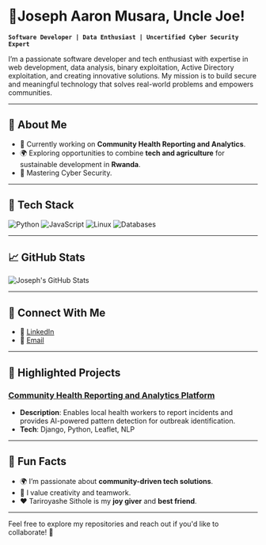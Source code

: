# 👋Joseph Aaron Musara, Uncle Joe!  

**`Software Developer | Data Enthusiast | Uncertified Cyber Security Expert`**

I’m a passionate software developer and tech enthusiast with expertise in web development, data analysis, binary exploitation, Active Directory exploitation, and creating innovative solutions. My mission is to build secure and meaningful technology that solves real-world problems and empowers communities.

---

## 🌟 **About Me**
- 🔭 Currently working on **Community Health Reporting and Analytics**.
- 🌍 Exploring opportunities to combine **tech and agriculture** for sustainable development in **Rwanda**.
- 🌱 Mastering Cyber Security.

---

## 🚀 **Tech Stack**
![Python](https://img.shields.io/badge/-Python-3776AB?style=flat&logo=python&logoColor=white)   ![JavaScript](https://img.shields.io/badge/-JavaScript-F7DF1E?style=flat&logo=javascript&logoColor=black) 
![Linux](https://img.shields.io/badge/-Linux-FCC624?style=flat&logo=linux&logoColor=black)     ![Databases](https://img.shields.io/badge/-Databases-4479A1?style=flat&logo=mysql&logoColor=white)

---

## 📈 **GitHub Stats**
![Joseph's GitHub Stats](https://github-readme-stats.vercel.app/api?username=JosephAaronMusara&show_icons=true&theme=radical)

---

## 🔗 **Connect With Me**
- 💼 [LinkedIn](https://linkedin.com/in/joseph-aaron-musara)
- 📨 [Email](mailto:josephaaronmusara@gmail.com)

---

## 🌟 **Highlighted Projects**
### [Community Health Reporting and Analytics Platform](https://github.com/JosephAaronMusara/community-health-platform)
- **Description**: Enables local health workers to report incidents and provides AI-powered pattern detection for outbreak identification.  
- **Tech**: Django, Python, Leaflet, NLP 

---

## 🌱 **Fun Facts**
- 🌍 I’m passionate about **community-driven tech solutions**.
- 🎉 I value creativity and teamwork.  
- ❤️ Tariroyashe Sithole is my **joy giver** and **best friend**.  

---

Feel free to explore my repositories and reach out if you'd like to collaborate! 🚀
